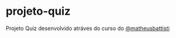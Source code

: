 # projeto-quiz
Projeto Quiz desenvolvido atráves do curso do [@matheusbattisti](https://github.com/matheusbattisti)
